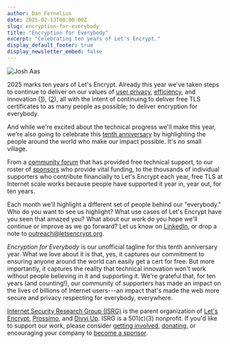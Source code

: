 ```yaml
---
author: Dan Fernelius
date: 2025-02-13T00:00:00Z
slug: encryption-for-everybody
title: "Encryption for Everybody"
excerpt: "Celebrating ten years of Let's Encrypt."
display_default_footer: true
display_newsletter_embed: false
---
```



<div class="card border-0 pic-quote-right">
    <img alt="Josh Aas" class="mx-auto img-fluid" src="/images/blog/10A Logo.png" />
</div>

2025 marks ten years of Let's Encrypt. Already this year we've taken steps to continue to deliver on our values of [user privacy](https://letsencrypt.org/2025/01/22/ending-expiration-emails/), [efficiency](https://letsencrypt.org/2025/01/22/ending-expiration-emails/), and innovation ([1](https://letsencrypt.org/2025/01/30/scaling-rate-limits/)), ([2](https://letsencrypt.org/2025/01/09/acme-profiles/)), all with the intent of continuing to deliver free TLS certificates to as many people as possible; to deliver encryption for everybody.

And while we're excited about the technical progress we'll make this year, we're also going to celebrate this [tenth anniversary](https://letsencrypt.org/2015/09/14/our-first-cert/) by highlighting the people around the world who make our impact possible. It's no small village.

From a [community forum](https://letsencrypt.org/2015/08/13/lets-encrypt-community-support/) that has provided free technical support, to our roster of [sponsors](https://letsencrypt.org/sponsors/) who provide vital funding, to the thousands of individual supporters who contribute financially to Let's Encrypt each year, free TLS at Internet scale works because people have supported it year in, year out, for ten years.

Each month we'll highlight a different set of people behind our "everybody." Who do you want to see us highlight? What use cases of Let's Encrypt have you seen that amazed you? What about our work do you hope we'll continue or improve as we go forward? Let us know on [LinkedIn](https://www.linkedin.com/company/lets-encrypt), or drop a note to <outreach@letsencrypt.org>.

*Encryption for Everybody* is our unofficial tagline for this tenth anniversary year. What we love about it is that, yes, it captures our commitment to ensuring anyone around the world can easily get a cert for free. But more importantly, it captures the reality that technical innovation won't work without people believing in it and supporting it. We're grateful that, for ten years (and counting!), our community of supporters has made an impact on the lives of billions of Internet users---an impact that's made the web more secure and privacy respecting for everybody, everywhere.

[Internet Security Research Group (ISRG)](https://abetterinternet.org/) is the parent organization of [Let's Encrypt](https://letsencrypt.org/), [Prossimo](https://memorysafety.org/), and [Divvi Up](https://divviup.org/). ISRG is a 501(c)(3) nonprofit. If you'd like to support our work, please consider [getting involved](https://www.abetterinternet.org/getinvolved/), [donating](https://www.abetterinternet.org/donate/), or encouraging your company to [become a sponsor](https://www.abetterinternet.org/sponsor/).